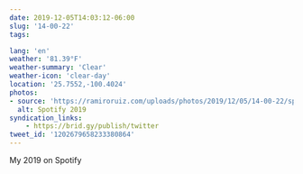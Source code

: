 ```yaml
---
date: 2019-12-05T14:03:12-06:00
slug: '14-00-22'
tags:

lang: 'en'
weather: '81.39°F'
weather-summary: 'Clear'
weather-icon: 'clear-day'
location: '25.7552,-100.4024'
photos:
- source: 'https://ramiroruiz.com/uploads/photos/2019/12/05/14-00-22/spotify-2019.jpeg'
  alt: Spotify 2019
syndication_links:
    - https://brid.gy/publish/twitter
tweet_id: '1202679658233380864'
---
```

My 2019 on Spotify